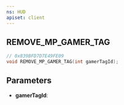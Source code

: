 ```yaml
---
ns: HUD
apiset: client
---
```

## REMOVE_MP_GAMER_TAG

```c
// 0x839BFD7D7E49FE09
void REMOVE_MP_GAMER_TAG(int gamerTagId);
```


## Parameters
* **gamerTagId**: